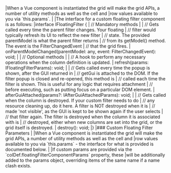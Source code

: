 <framework-specific-section frameworks="vue">
|When a Vue component is instantiated the grid will make the grid APIs, a number of utility methods as well as the cell and
|row values available to you via `this.params`.
|
|The interface for a custom floating filter component is as follows:
</framework-specific-section>

<framework-specific-section frameworks="vue">
<snippet transform={false} language="ts">
|interface IFloatingFilter {
|    // Mandatory methods
|
|    // Gets called every time the parent filter changes. Your floating
|    // filter would typically refresh its UI to reflect the new filter
|    // state. The provided parentModel is what the parent filter returns
|    // from its getModel() method. The event is the FilterChangedEvent
|    // that the grid fires.
|    onParentModelChanged(parentModel: any, event: FilterChangedEvent): void;
|
|    // Optional methods
|
|    // A hook to perform any necessary operations when the column definition is updated.
|    refresh(params: IFloatingFilterParams): void;
|
|    // Gets called every time the popup is shown, after the GUI returned in
|    // getGui is attached to the DOM. If the filter popup is closed and re-opened, this method is
|    // called each time the filter is shown. This is useful for any logic that requires attachment
|    // before executing, such as putting focus on a particular DOM element. 
|    afterGuiAttached(params?: IAfterGuiAttachedParams): void;
|
|    // Gets called when the column is destroyed. If your custom filter needs to do
|    // any resource cleaning up, do it here. A filter is NOT destroyed when it is
|    // made 'not visible', as the GUI is kept to be shown again if the user selects
|    // that filter again. The filter is destroyed when the column it is associated with is
|    // destroyed, either when new columns are set into the grid, or the grid itself is destroyed.
|    destroy(): void;
|}
</snippet>
</framework-specific-section>

<framework-specific-section frameworks="vue">
|### Custom Floating Filter Parameters
|
|When a Vue component is instantiated the grid will make the grid APIs, a number of utility methods as well as the cell and 
|row values available to you via `this.params` - the interface for what is provided is documented below.  
|
|If custom params are provided via the `colDef.floatingFilterComponentParams` property, these
|will be additionally added to the params object, overriding items of the same name if a name clash exists.
</framework-specific-section>